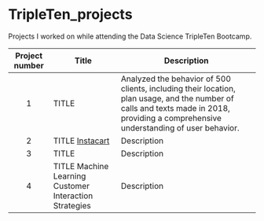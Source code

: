 # TripleTen_projects
Projects I worked on while attending the Data Science TripleTen Bootcamp.


| Project number | Title | Description |
| :-----------: | ----------- |----------- |
| 1 | TITLE | Analyzed the behavior of 500 clients, including their location, plan usage, and the number of calls and texts made in 2018, providing a comprehensive understanding of user behavior.  |
| 2 | TITLE [Instacart](https://github.com/zarina-perez/TripleTen_projects/tree/main/02-EDA_project) | Description |
| 3 | TITLE | Description |
| 4 | TITLE Machine Learning Customer Interaction Strategies | Description |

